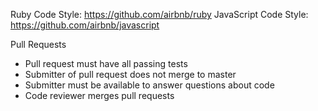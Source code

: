 Ruby Code Style: https://github.com/airbnb/ruby
JavaScript Code Style: https://github.com/airbnb/javascript

Pull Requests

* Pull request must have all passing tests
* Submitter of pull request does not merge to master
* Submitter must be available to answer questions about code
* Code reviewer merges pull requests

